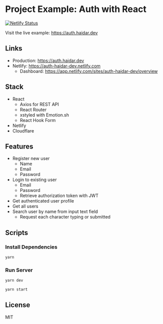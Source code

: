# Project Example: Auth with React

[![Netlify Status](https://api.netlify.com/api/v1/badges/c05cb043-3799-423b-a090-1c2b4cb19756/deploy-status)](https://app.netlify.com/sites/auth-haidar-dev/deploys)

Visit the live example: https://auth.haidar.dev

## Links

- Production: https://auth.haidar.dev
- Netlify: https://auth-haidar-dev.netlify.com
  - Dashboard: https://app.netlify.com/sites/auth-haidar-dev/overview

## Stack

- React
  - Axios for REST API
  - React Router
  - xstyled with Emotion.sh
  - React Hook Form
- Netlify
- Cloudflare

## Features

- Register new user
  - Name
  - Email
  - Password
- Login to existing user
  - Email
  - Password
  - Retrieve authorization token with JWT
- Get authenticated user profile
- Get all users
- Search user by name from input text field
  - Request each character typing or submitted

## Scripts

### Install Dependencies

```sh
yarn
```

### Run Server

```sh
yarn dev
```

```sh
yarn start
```

## License

MIT
